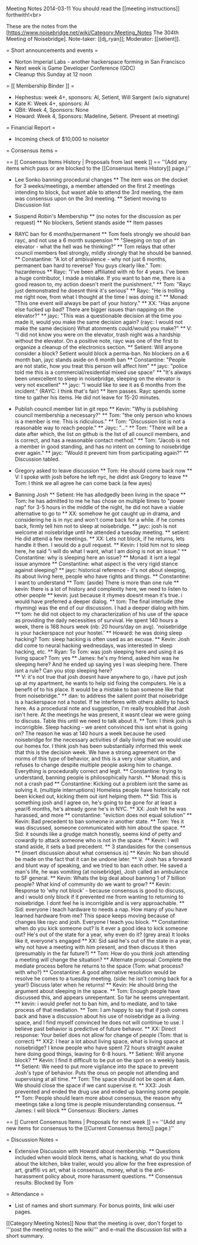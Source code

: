 Meeting Notes 2014-03-11 
 You should read the [[meeting instructions]] forthwith!&lt;br>

These are the notes from the [https://www.noisebridge.net/wiki/Category:Meeting_Notes The 304th Meeting of Noisebridge]. Note-taker: [[dj_ryan]]; Moderator: [[setient]].
 
= Short announcements and events =
* Norton Imperial Labs - another hackerspace forming in San Francisco
* Next week is Game Developer Conference (GDC)
* Cleanup this Sunday at 12 noon

= [[ Membership Binder ]] =
* Hephestus: week 4+, sponsors: Al, Setient, Will Sargent (w/o signature)
* Kate K: Week 4+, sponsors: Al
* QBit: Week 4, Sponsors: None
* Howard: Week 4, Sponsors: Madeline, Setient.  (Present at meeting)

= Financial Report =

* Incoming check of $10,000 to noisetor

= Consensus items =

== [[ Consensus Items History | Proposals from last week ]] ==
''(Add any items which pass or are blocked to the [[Consensus Items History]] page.)''

* Lee Sonko banning procedural changes
** The item was on the docket for 3 weeks/meetings, a member attended on the first 2 meetings intending to block, but wasnt able to attend the 3rd meeting, the item was consensus upon on the 3rd meeting.
** Setient moving to Discussion list

* Suspend Robin's Membership
** (no notes for the discussion as per request)
** No blockers, Setient stands aside
** Item passes

* RAYC ban for 6 months/permanent
** Tom feels strongly we should ban rayc, and not use a 6 month suspension
** "Sleeping on top of an elevator - what the hell was he thinking?"
** Tom relays that other council members feel strongly, mildly strongly that he should be banned.
** Constantine: "A lot of ambivalence - why not just 6 months, permanent ban hard to reverse? You guys clearly like." Tom: hazarderous 
** Rayc: "I've been affiliated with nb for 4 years. I've been a huge contributor, I made a mistake. If you want to ban me, there is a good reason to, my action doesn't merit the punishment." 
** Tom: "Rayc just demonstrated he doesnt think it's serious"
** Rayc: "He is trolling me right now, from what I thought at the time I was doing it."
** Monad: "This one event will always be part of your history."
** XX: "Has anyone else fucked up bad? There are bigger issues than napping on the elevator?"
** jayc: "This was a questionable decision at the time you made it, would you make the same decision again? (rayc: I would not make the same decision) What atonments could/would you make?"
** V: "I did not know you were on the elevator, trash night was a hardship without the elevator. On a positive note, rayc was one of the first to organize a cleanup of the electronics section. 
** Setient: Will anyone consider a block? Setient would block a perma-ban. No blockers on a 6 month ban, jayc stands aside on 6 month ban
** Constantine: "People are not static, how you treat this person will affect him"
** jayc: "police told me this is a commercial/residential mixed use space"
** "It's always been unexcellent to sleep in noisebridge, sleeping on the elevator is very not excellent"
** jayc: "I would like to see it as 6 months from the incident."  (RAYC: I think that's fair)
** Item passes.  Rayc spends some time to gather his items.  He did not leave for 15-20 minutes.


* Publish council member list in git repo
** Kevin: "Why is publishing council membership a necessary?"
** Tom: "the only person who knows is a member is me. This is ridiculous."
** Tom: "Discussion list is not a reasonable way to reach people."
** Jayc: "..."
** Tom: "There will be a date after which, the list on github is the list of all council members, and is correct, and has a reasonable contact method."
** Tom: "Jacob is not a member in good standing, and has no intent on coming to noisebridge ever again."
** jayc: "Would it prevent him from participating again?"
** Discussion tabled.

* Gregory asked to leave discussion
** Tom: He should come back now
** V: I spoke with josh before he left nyc, he didnt ask Gregory to leave
** Tom: I think we all agree he can come back (a few ayes)

* Banning Josh
** Setient: He has alledgedly been living in the space
** Tom: he has admitted to me he has chose on multiple times to "power nap" for 3-5 hours in the middle of the night, he did not have a viable alternative to go to
** XX: somehow he got caught up in drama, and considering he is in nyc and won't come back for a while. if he comes back, firmly tell him not to sleep at noisebridge.
** jayc: josh is not welcome at noisebridge until he attended a tuesday meeting. 
** setient: He did attend a few meetings.
** XX: Lets not block, if he returns, lets handle it then. I would do a pull request.
** Kevin: I told him not to sleep here, he said "i will do what I want, what I am doing is not an issue."
** Constantine: why is sleeping here an issue?
** Monad: it isnt a legal issue anymore
** Constantine: what aspect is the very rigid stance against sleeping?
** jayc: historical reference - it's not about sleeping, its about living here, people who have rights and things.
** Constantine: I want to understand
** Tom: (aside) There is more than one rule
** kevin: there is a lot of history and complexity here, we need to listen to other people
** kevin: just because it rhymes doesnt mean it's true. i would have preferred a deeper dialog.
** tom: The final interlude (the rhyming) was the end of our discussion. I had a deeper dialog with him. 
** tom: he did not object to my characterization of his use of the space as providing the daily necessities of survival. He spent 140 hours a week, there is 168 hours week (nb: 20 hours/day on avg). 'noisebridge is your hackerspace not your hostel.' 
** Howard: he was doing sleep hacking?   Tom: sleep hacking is often used as an excuse.
** Kevin: Josh did come to neural hacking wednesdays, was interested in sleep hacking, etc.
** Ryan: To Tom: was josh sleeping here and using it as living space? Tom: yes
** James: he's my friend, asked him was he sleeping here? And he ended up saying yes I was sleeping here. There isnt a rule? Can you stop sleeping here?  
** V: it's not true that josh doesnt have anywhere to go, i have put josh up at my apartment, he wants to help sid fixing the computers. He is a benefit of to his place. It would be a mistake to ban someone like that from noisebridge."
** dan: to address the salient point that noisebridge is a hackerspace not a hostel. If he interferes with others ability to hack here. As a procedural note and suggestion, I'm really troubled that Josh isn't here. At the meetings he was present, it wasnt clear we were going to discuss.  Table this until we need to talk about it.
** Tom: I think josh is incorrigible. Sleep hacking - we arent convinced this isnt what is going on?  The reason he was at 140 hours a week because he used noisebridge for the necessary activities of daily living that we would use our homes for.  I think josh has been substantially informed this week that this is the decision week. We have a strong agreement on the norms of this type of behavior, and this is a very clear situation, and refuses to change despite multiple people asking him to change. Everything is procedurally correct and legit.
** Constantine: trying to understand, banning people is philosophically harsh. 
** Monad: this is not a crash pad
** Constantine: Kicking out a problem isnt the same as solving it.  (multiple interruptions) Homeless people have historically not been kicked out, kicking them out isnt helping them.
** Sid: This is something josh and I agree on, he's going to be gone for at least a year/6 months, he's already gone he's in NYC.
** XX: Josh felt he was harassed, and more
** constantine: "eviction does not equal solution"
** Kevin: Bad precedent to ban someone in another state.
** Tom: Yes it was discussed, someone communicated with him about the space.
** Sid: it sounds like a grudge match honestly, seems kind of petty and cowardly to attack someone who is not in the space.
** Kevin: I will stand aside, it sets a bad precedent.
** 3 standasides for the consensus
** (insert discussion about what consensus is)
** Kevin: No ban should be made on the fact that it can be undone later.
** V: Josh has a forward and blunt way of speaking, and we tried to ban each other. He saved a man's life, he was vomiting (at noisebridge), Josh called an ambulance to SF general. 
** Kevin: Whats the big deal about banning 1 of 7 billion people?  What kind of community do we want to grow?
** Kevin: Response to 'why not block' - because consensus is good to discuss, and i would only block if it prevented me from wanting to returning to noisebridge. I dont feel he is incorrigible and is very approachable.
** Sid: everyone i teach hardware to needs a nap.  How many of you have learned hardware from me?  This space keeps moving because of changes like rayc and josh.  Everyone I teach you block.
** Constantine: when do you kick someone out? Is it ever a good idea to kick someone out? He's out of the state for a year, why even do it?  (grey area) It looks like it, everyone's engaged
** XX: Sid said he's out of the state in a year, why not have a meeting with him present, and then discuss it then (presumably in the far future?)
** Tom: How do you think josh attending a meeting will change the situation?
** Alternate proposal: Complete the mediate process before he returns to the space (Tom: what process? with who?)
** Constantine: A good alternative resolution would be resolve he comes to a tuesday meeting.  (side: he isn't coming back for a year!)  Discuss later when he returns!
** Kevin: He should bring the argument about sleeping in the space.
** Tom: Enough people have discussed this, and appears unrepentant.  So far he seems unrepentant.
** kevin: i would prefer not to ban him, and to mediate, and to take process of that mediation.
** Tom: I am happy to say that if josh comes back and have a discussion about his use of noisebridge as a living space, and I find myself convinced he does not will continue to use. I believe past behavior is predictive of future behavor. 
** XX: Direct response: Your belief does not allow for change of people (Tom: that is correct)
** XX2: I hear a lot about living space, what is living space at noisebridge?  I know people who have spent 72 hours straight awake here doing good things, leaving for 6-8 hours.
** Setient: Will anyone block?
** Kevin: I find it difficult to be put on the spot on a weekly basis.
** Setient: We need to put more vigilance into the space to prevent Josh's type of behavior. Puts the onus on people not attending and supervising at all time.
** Tom: The space should not be open at 4am.  We should close the space if we cant supervise it.
** XX3: Josh prevented and ended the drug use and ended up banning some people.
** Tom: People should learn more about consensus, the reason why meetings take a long time is people misunderstanding consensus.
** James: I will block
** Consensus: Blockers: James

== [[ Current Consensus Items | Proposals for next week ]] ==
''(Add any new items for consensus to the [[Current Consensus Items]] page.)''

= Discussion Notes =

* Extensive Discussion with Howard about membership.
** Questions included when would block items, what is hacking, what do you think about the kitchen, bike trailer, would you allow for the free expression of art, graffiti vs art, what is consensus, money, what is the anti-harassment policy about, more harassment questions.
** Consensus results: Blocked by Tom

= Attendance =
* List of names and short summary. For bonus points, link wiki user pages.

[[Category:Meeting Notes]]
Now that the meeting is over, don't forget to '''post the meeting notes to the wiki''' and e-mail the discussion list with a short summary.